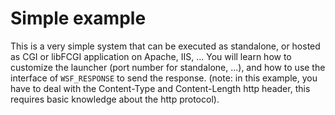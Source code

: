 Simple example
==============

This is a very simple system that can be executed as standalone, or hosted as CGI or libFCGI application on Apache, IIS, ...
You will learn how to customize the launcher (port number for standalone, ...), and how to use the interface of `WSF_RESPONSE` to send the response. 
(note: in this example, you have to deal with the Content-Type and Content-Length http header, this requires basic knowledge about the http protocol).

